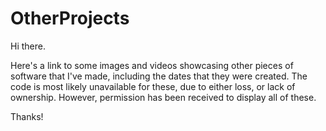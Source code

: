 # OtherProjects

Hi there.

Here's a link to some images and videos showcasing other pieces of software that I've made, including the dates that they were created. The code is most likely unavailable for these, due to either loss, or lack of ownership. However, permission has been received to display all of these.

Thanks!
